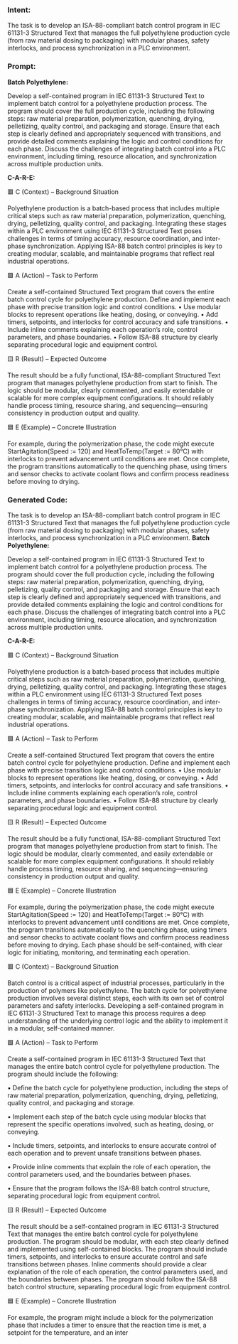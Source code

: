 ### Intent:
The task is to develop an ISA-88-compliant batch control program in IEC 61131-3 Structured Text that manages the full polyethylene production cycle (from raw material dosing to packaging) with modular phases, safety interlocks, and process synchronization in a PLC environment.

### Prompt:
**Batch Polyethylene:**

Develop a self-contained program in IEC 61131-3 Structured Text to implement batch control for a polyethylene production process. The program should cover the full production cycle, including the following steps: raw material preparation, polymerization, quenching, drying, pelletizing, quality control, and packaging and storage. Ensure that each step is clearly defined and appropriately sequenced with transitions, and provide detailed comments explaining the logic and control conditions for each phase. Discuss the challenges of integrating batch control into a PLC environment, including timing, resource allocation, and synchronization across multiple production units.

**C-A-R-E:**

🟥 C (Context) – Background Situation

Polyethylene production is a batch-based process that includes multiple critical steps such as raw material preparation, polymerization, quenching, drying, pelletizing, quality control, and packaging. Integrating these stages within a PLC environment using IEC 61131-3 Structured Text poses challenges in terms of timing accuracy, resource coordination, and inter-phase synchronization. Applying ISA-88 batch control principles is key to creating modular, scalable, and maintainable programs that reflect real industrial operations.

🟩 A (Action) – Task to Perform

Create a self-contained Structured Text program that covers the entire batch control cycle for polyethylene production. Define and implement each phase with precise transition logic and control conditions.
	•	Use modular blocks to represent operations like heating, dosing, or conveying.
	•	Add timers, setpoints, and interlocks for control accuracy and safe transitions.
	•	Include inline comments explaining each operation’s role, control parameters, and phase boundaries.
	•	Follow ISA-88 structure by clearly separating procedural logic and equipment control.

🟨 R (Result) – Expected Outcome

The result should be a fully functional, ISA-88-compliant Structured Text program that manages polyethylene production from start to finish. The logic should be modular, clearly commented, and easily extendable or scalable for more complex equipment configurations. It should reliably handle process timing, resource sharing, and sequencing—ensuring consistency in production output and quality.

🟦 E (Example) – Concrete Illustration

For example, during the polymerization phase, the code might execute StartAgitation(Speed := 120) and HeatToTemp(Target := 80°C) with interlocks to prevent advancement until conditions are met. Once complete, the program transitions automatically to the quenching phase, using timers and sensor checks to activate coolant flows and confirm process readiness before moving to drying.

### Generated Code:
The task is to develop an ISA-88-compliant batch control program in IEC 61131-3 Structured Text that manages the full polyethylene production cycle (from raw material dosing to packaging) with modular phases, safety interlocks, and process synchronization in a PLC environment.
**Batch Polyethylene:**

Develop a self-contained program in IEC 61131-3 Structured Text to implement batch control for a polyethylene production process. The program should cover the full production cycle, including the following steps: raw material preparation, polymerization, quenching, drying, pelletizing, quality control, and packaging and storage. Ensure that each step is clearly defined and appropriately sequenced with transitions, and provide detailed comments explaining the logic and control conditions for each phase. Discuss the challenges of integrating batch control into a PLC environment, including timing, resource allocation, and synchronization across multiple production units.

**C-A-R-E:**

🟥 C (Context) – Background Situation

Polyethylene production is a batch-based process that includes multiple critical steps such as raw material preparation, polymerization, quenching, drying, pelletizing, quality control, and packaging. Integrating these stages within a PLC environment using IEC 61131-3 Structured Text poses challenges in terms of timing accuracy, resource coordination, and inter-phase synchronization. Applying ISA-88 batch control principles is key to creating modular, scalable, and maintainable programs that reflect real industrial operations.

🟩 A (Action) – Task to Perform

Create a self-contained Structured Text program that covers the entire batch control cycle for polyethylene production. Define and implement each phase with precise transition logic and control conditions.
	•	Use modular blocks to represent operations like heating, dosing, or conveying.
	•	Add timers, setpoints, and interlocks for control accuracy and safe transitions.
	•	Include inline comments explaining each operation’s role, control parameters, and phase boundaries.
	•	Follow ISA-88 structure by clearly separating procedural logic and equipment control.

🟨 R (Result) – Expected Outcome

The result should be a fully functional, ISA-88-compliant Structured Text program that manages polyethylene production from start to finish. The logic should be modular, clearly commented, and easily extendable or scalable for more complex equipment configurations. It should reliably handle process timing, resource sharing, and sequencing—ensuring consistency in production output and quality.

🟦 E (Example) – Concrete Illustration

For example, during the polymerization phase, the code might execute StartAgitation(Speed := 120) and HeatToTemp(Target := 80°C) with interlocks to prevent advancement until conditions are met. Once complete, the program transitions automatically to the quenching phase, using timers and sensor checks to activate coolant flows and confirm process readiness before moving to drying. Each phase should be self-contained, with clear logic for initiating, monitoring, and terminating each operation.

🟥 C (Context) – Background Situation

Batch control is a critical aspect of industrial processes, particularly in the production of polymers like polyethylene. The batch cycle for polyethylene production involves several distinct steps, each with its own set of control parameters and safety interlocks. Developing a self-contained program in IEC 61131-3 Structured Text to manage this process requires a deep understanding of the underlying control logic and the ability to implement it in a modular, self-contained manner.

🟩 A (Action) – Task to Perform

Create a self-contained program in IEC 61131-3 Structured Text that manages the entire batch control cycle for polyethylene production. The program should include the following:

•	Define the batch cycle for polyethylene production, including the steps of raw material preparation, polymerization, quenching, drying, pelletizing, quality control, and packaging and storage.

•	Implement each step of the batch cycle using modular blocks that represent the specific operations involved, such as heating, dosing, or conveying.

•	Include timers, setpoints, and interlocks to ensure accurate control of each operation and to prevent unsafe transitions between phases.

•	Provide inline comments that explain the role of each operation, the control parameters used, and the boundaries between phases.

•	Ensure that the program follows the ISA-88 batch control structure, separating procedural logic from equipment control.

🟨 R (Result) – Expected Outcome

The result should be a self-contained program in IEC 61131-3 Structured Text that manages the entire batch control cycle for polyethylene production. The program should be modular, with each step clearly defined and implemented using self-contained blocks. The program should include timers, setpoints, and interlocks to ensure accurate control and safe transitions between phases. Inline comments should provide a clear explanation of the role of each operation, the control parameters used, and the boundaries between phases. The program should follow the ISA-88 batch control structure, separating procedural logic from equipment control.

🟦 E (Example) – Concrete Illustration

For example, the program might include a block for the polymerization phase that includes a timer to ensure that the reaction time is met, a setpoint for the temperature, and an inter
